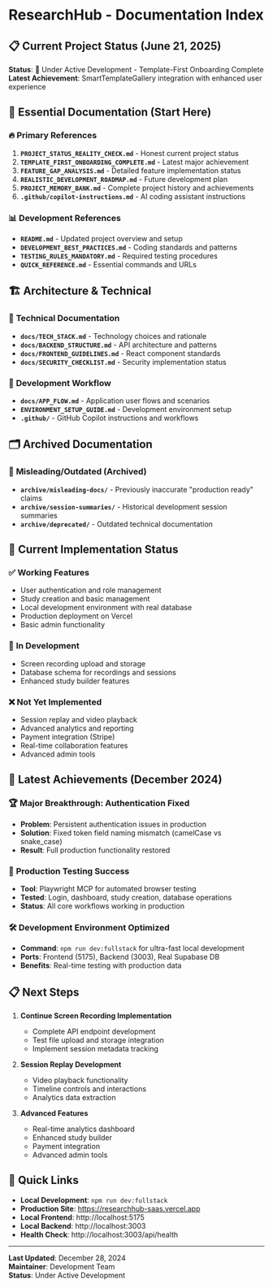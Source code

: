 # ResearchHub - Documentation Index

## 📋 Current Project Status (June 21, 2025)

**Status**: 🚧 Under Active Development - Template-First Onboarding Complete  
**Latest Achievement**: SmartTemplateGallery integration with enhanced user experience

## 🎯 Essential Documentation (Start Here)

### 🔥 **Primary References**
1. **`PROJECT_STATUS_REALITY_CHECK.md`** - Honest current project status
2. **`TEMPLATE_FIRST_ONBOARDING_COMPLETE.md`** - Latest major achievement
3. **`FEATURE_GAP_ANALYSIS.md`** - Detailed feature implementation status
4. **`REALISTIC_DEVELOPMENT_ROADMAP.md`** - Future development plan
5. **`PROJECT_MEMORY_BANK.md`** - Complete project history and achievements
6. **`.github/copilot-instructions.md`** - AI coding assistant instructions

### 📊 **Development References**
- **`README.md`** - Updated project overview and setup
- **`DEVELOPMENT_BEST_PRACTICES.md`** - Coding standards and patterns
- **`TESTING_RULES_MANDATORY.md`** - Required testing procedures
- **`QUICK_REFERENCE.md`** - Essential commands and URLs

## 🏗️ Architecture & Technical

### 🔧 **Technical Documentation**
- **`docs/TECH_STACK.md`** - Technology choices and rationale
- **`docs/BACKEND_STRUCTURE.md`** - API architecture and patterns
- **`docs/FRONTEND_GUIDELINES.md`** - React component standards
- **`docs/SECURITY_CHECKLIST.md`** - Security implementation status

### 🚀 **Development Workflow**
- **`docs/APP_FLOW.md`** - Application user flows and scenarios
- **`ENVIRONMENT_SETUP_GUIDE.md`** - Development environment setup
- **`.github/`** - GitHub Copilot instructions and workflows

## 🗂️ **Archived Documentation**

### 📁 **Misleading/Outdated (Archived)**
- **`archive/misleading-docs/`** - Previously inaccurate "production ready" claims
- **`archive/session-summaries/`** - Historical development session summaries
- **`archive/deprecated/`** - Outdated technical documentation

## 🚧 **Current Implementation Status**

### ✅ **Working Features**
- User authentication and role management
- Study creation and basic management
- Local development environment with real database
- Production deployment on Vercel
- Basic admin functionality

### 🚧 **In Development**
- Screen recording upload and storage
- Database schema for recordings and sessions
- Enhanced study builder features

### ❌ **Not Yet Implemented**
- Session replay and video playback
- Advanced analytics and reporting
- Payment integration (Stripe)
- Real-time collaboration features
- Advanced admin tools

## 🎯 **Latest Achievements (December 2024)**

### 🏆 **Major Breakthrough: Authentication Fixed**
- **Problem**: Persistent authentication issues in production
- **Solution**: Fixed token field naming mismatch (camelCase vs snake_case)
- **Result**: Full production functionality restored

### 🔧 **Production Testing Success**
- **Tool**: Playwright MCP for automated browser testing
- **Tested**: Login, dashboard, study creation, database operations
- **Status**: All core workflows working in production

### 🛠️ **Development Environment Optimized**
- **Command**: `npm run dev:fullstack` for ultra-fast local development
- **Ports**: Frontend (5175), Backend (3003), Real Supabase DB
- **Benefits**: Real-time testing with production data

## 📋 **Next Steps**

1. **Continue Screen Recording Implementation**
   - Complete API endpoint development
   - Test file upload and storage integration
   - Implement session metadata tracking

2. **Session Replay Development**
   - Video playback functionality
   - Timeline controls and interactions
   - Analytics data extraction

3. **Advanced Features**
   - Real-time analytics dashboard
   - Enhanced study builder
   - Payment integration
   - Advanced admin tools

## 🔗 **Quick Links**

- **Local Development**: `npm run dev:fullstack`
- **Production Site**: https://researchhub-saas.vercel.app
- **Local Frontend**: http://localhost:5175
- **Local Backend**: http://localhost:3003
- **Health Check**: http://localhost:3003/api/health

---

**Last Updated**: December 28, 2024  
**Maintainer**: Development Team  
**Status**: Under Active Development
